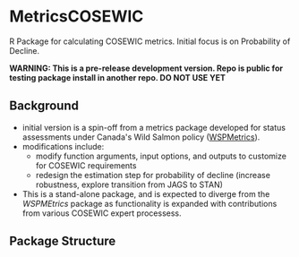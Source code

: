 # MetricsCOSEWIC
R Package for calculating COSEWIC metrics. Initial focus is on Probability of Decline.

**WARNING: This is a pre-release development version. Repo is public for testing package install in another repo. DO NOT USE YET**


## Background

* initial version is a spin-off from a metrics package developed for status assessments under Canada's Wild Salmon policy ([WSPMetrics](https://github.com/Pacific-salmon-assess/WSP-Metrics-Pkg)).
* modifications include:
   * modify function arguments, input options, and outputs to customize for COSEWIC requirements
   * redesign the estimation step for probability of decline (increase robustness, explore transition from JAGS to STAN)
* This is a stand-alone package, and is expected to diverge from the *WSPMEtrics* package as functionality is expanded with contributions from various COSEWIC expert processess.


## Package Structure

